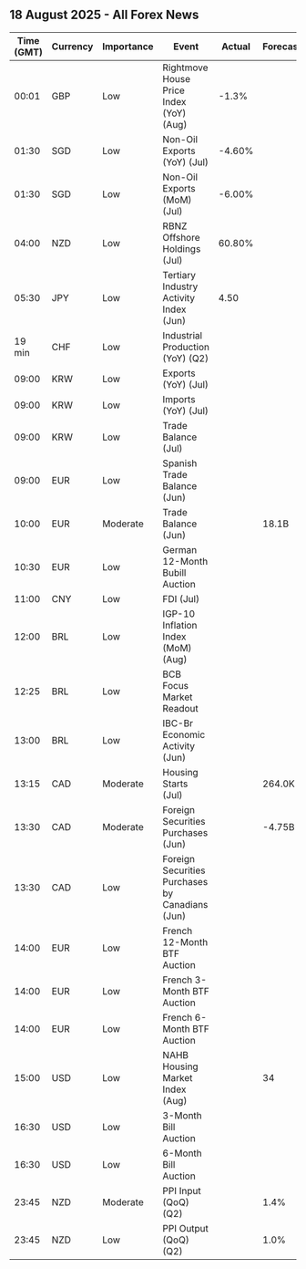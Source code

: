 ## 18 August 2025 - All Forex News

| Time (GMT) | Currency | Importance | Event | Actual | Forecast | Previous |
|------|----------|------------|-------|--------|----------|----------|
| 00:01 | GBP | Low | Rightmove House Price Index (YoY) (Aug) | -1.3% |  | 0.1% |
| 01:30 | SGD | Low | Non-Oil Exports (YoY) (Jul) | -4.60% |  | 12.90% |
| 01:30 | SGD | Low | Non-Oil Exports (MoM) (Jul) | -6.00% |  | 14.20% |
| 04:00 | NZD | Low | RBNZ Offshore Holdings (Jul) | 60.80% |  | 60.70% |
| 05:30 | JPY | Low | Tertiary Industry Activity Index (Jun) | 4.50 |  | -1.40 |
| 19 min | CHF | Low | Industrial Production (YoY) (Q2) |  |  | 8.50% |
| 09:00 | KRW | Low | Exports (YoY) (Jul) |  |  | 4.3% |
| 09:00 | KRW | Low | Imports (YoY) (Jul) |  |  | 3.3% |
| 09:00 | KRW | Low | Trade Balance (Jul) |  |  | 9.08B |
| 09:00 | EUR | Low | Spanish Trade Balance (Jun) |  |  | -2.54B |
| 10:00 | EUR | Moderate | Trade Balance (Jun) |  | 18.1B | 16.2B |
| 10:30 | EUR | Low | German 12-Month Bubill Auction |  |  | 1.798% |
| 11:00 | CNY | Low | FDI (Jul) |  |  | -15.20% |
| 12:00 | BRL | Low | IGP-10 Inflation Index (MoM) (Aug) |  |  | -1.7% |
| 12:25 | BRL | Low | BCB Focus Market Readout |  |  |  |
| 13:00 | BRL | Low | IBC-Br Economic Activity (Jun) |  |  | -0.70% |
| 13:15 | CAD | Moderate | Housing Starts (Jul) |  | 264.0K | 283.7K |
| 13:30 | CAD | Moderate | Foreign Securities Purchases (Jun) |  | -4.75B | -2.79B |
| 13:30 | CAD | Low | Foreign Securities Purchases by Canadians (Jun) |  |  | 13.370B |
| 14:00 | EUR | Low | French 12-Month BTF Auction |  |  | 1.973% |
| 14:00 | EUR | Low | French 3-Month BTF Auction |  |  | 1.952% |
| 14:00 | EUR | Low | French 6-Month BTF Auction |  |  | 1.971% |
| 15:00 | USD | Low | NAHB Housing Market Index (Aug) |  | 34 | 33 |
| 16:30 | USD | Low | 3-Month Bill Auction |  |  | 4.150% |
| 16:30 | USD | Low | 6-Month Bill Auction |  |  | 3.970% |
| 23:45 | NZD | Moderate | PPI Input (QoQ) (Q2) |  | 1.4% | 2.9% |
| 23:45 | NZD | Low | PPI Output (QoQ) (Q2) |  | 1.0% | 2.1% |
